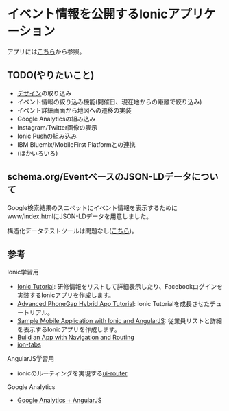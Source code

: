 # イベント情報を公開するIonicアプリケーション
アプリには[こちら](http://codeforchiba.github.io/IonicEventApp)から参照。

## TODO(やりたいこと)
- [デザイン](https://www.facebook.com/photo.php?fbid=846750738748215&set=pcb.916083841771587&type=1&relevant_count=2)の取り込み
- イベント情報の絞り込み機能(開催日、現在地からの距離で絞り込み)
- イベント詳細画面から地図への遷移の実装
- Google Analyticsの組み込み
- Instagram/Twitter画像の表示
- Ionic Pushの組み込み
- IBM Bluemix/MobileFirst Platformとの連携
- (ほかいろいろ)

## schema.org/EventベースのJSON-LDデータについて
Google検索結果のスニペットにイベント情報を表示するためにwww/index.htmlにJSON-LDデータを用意しました。

構造化データテストツールは問題なし([こちら](https://developers.google.com/structured-data/testing-tool/?url=http://codeforchiba.github.io/IonicEventApp/www))。

## 参考
Ionic学習用
- [Ionic Tutorial](https://ccoenraets.github.io/ionic-tutorial/index.html): 研修情報をリストして詳細表示したり、Facebookログインを実装するIonicアプリを作成します。
- [Advanced PhoneGap Hybrid App Tutorial](http://hollyschinsky.github.io/ConferenceTracker/index.html): Ionic Tutorialを成長させたチュートリアル。
- [Sample Mobile Application with Ionic and AngularJS](http://coenraets.org/blog/2014/02/sample-mobile-application-with-ionic-and-angularjs/): 従業員リストと詳細を表示するIonicアプリを作成します。
- [Build an App with Navigation and Routing](http://learn.ionicframework.com/formulas/navigation-and-routing-part-1/)
- [ion-tabs](http://ionicframework.com/docs/api/directive/ionTabs/)

AngularJS学習用
- ionicのルーティングを実現する[ui-router](https://github.com/angular-ui/ui-router/wiki)

Google Analytics
- [Google Analytics + AngularJS](http://liginc.co.jp/web/js/other-js/137655)